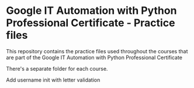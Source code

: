 # Google IT Automation with Python Professional Certificate - Practice files

This repository contains the practice files used throughout the courses that are
part of the Google IT Automation with Python Professional Certificate

There's a separate folder for each course.

Add username init with letter validation
